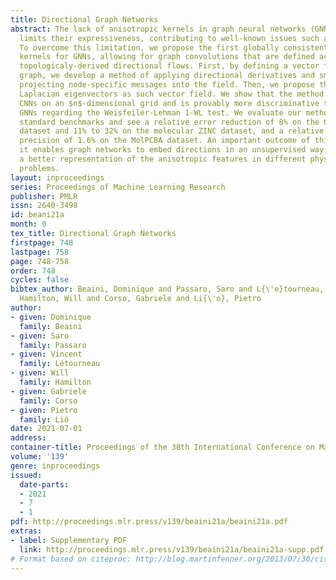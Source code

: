 ```yaml
---
title: Directional Graph Networks
abstract: The lack of anisotropic kernels in graph neural networks (GNNs) strongly
  limits their expressiveness, contributing to well-known issues such as over-smoothing.
  To overcome this limitation, we propose the first globally consistent anisotropic
  kernels for GNNs, allowing for graph convolutions that are defined according to
  topologicaly-derived directional flows. First, by defining a vector field in the
  graph, we develop a method of applying directional derivatives and smoothing by
  projecting node-specific messages into the field. Then, we propose the use of the
  Laplacian eigenvectors as such vector field. We show that the method generalizes
  CNNs on an $n$-dimensional grid and is provably more discriminative than standard
  GNNs regarding the Weisfeiler-Lehman 1-WL test. We evaluate our method on different
  standard benchmarks and see a relative error reduction of 8% on the CIFAR10 graph
  dataset and 11% to 32% on the molecular ZINC dataset, and a relative increase in
  precision of 1.6% on the MolPCBA dataset. An important outcome of this work is that
  it enables graph networks to embed directions in an unsupervised way, thus allowing
  a better representation of the anisotropic features in different physical or biological
  problems.
layout: inproceedings
series: Proceedings of Machine Learning Research
publisher: PMLR
issn: 2640-3498
id: beani21a
month: 0
tex_title: Directional Graph Networks
firstpage: 748
lastpage: 758
page: 748-758
order: 748
cycles: false
bibtex_author: Beaini, Dominique and Passaro, Saro and L{\'e}tourneau, Vincent and
  Hamilton, Will and Corso, Gabriele and Li{\'o}, Pietro
author:
- given: Dominique
  family: Beaini
- given: Saro
  family: Passaro
- given: Vincent
  family: Létourneau
- given: Will
  family: Hamilton
- given: Gabriele
  family: Corso
- given: Pietro
  family: Lió
date: 2021-07-01
address:
container-title: Proceedings of the 38th International Conference on Machine Learning
volume: '139'
genre: inproceedings
issued:
  date-parts:
  - 2021
  - 7
  - 1
pdf: http://proceedings.mlr.press/v139/beaini21a/beaini21a.pdf
extras:
- label: Supplementary PDF
  link: http://proceedings.mlr.press/v139/beaini21a/beaini21a-supp.pdf
# Format based on citeproc: http://blog.martinfenner.org/2013/07/30/citeproc-yaml-for-bibliographies/
---
```

